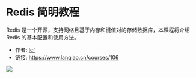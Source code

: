 # Redis 简明教程

Redis 是一个开源，支持网络且基于内存和键值对的存储数据库，本课程将介绍 Redis 的基本配置和使用方法。

- 作者: [lcf](https://www.lanqiao.cn/users/42227/)
- 链接: https://www.lanqiao.cn/courses/106

![](https://dn-simplecloud.shiyanlou.com/ncn106.jpg)